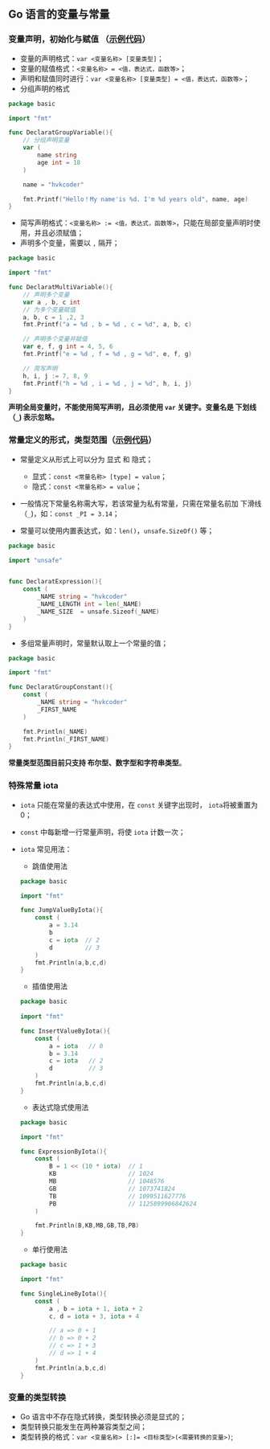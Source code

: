## Go 语言的变量与常量 

### 变量声明，初始化与赋值 （[示例代码](https://github.com/SilenceHVK/fun-golang/blob/master/src/basic/variable.go)）

- 变量的声明格式：```var <变量名称> [变量类型]```；
- 变量的赋值格式：```<变量名称> = <值，表达式，函数等>```；
- 声明和赋值同时进行：```var <变量名称> [变量类型] = <值，表达式，函数等>```；
- 分组声明的格式

```go
package basic

import "fmt"

func DeclaratGroupVariable(){
	// 分组声明变量
	var (
		name string
		age int = 18
	)

	name = "hvkcoder"

	fmt.Printf("Hello！My name'is %d. I'm %d years old", name, age)
}
```

- 简写声明格式：```<变量名称> := <值，表达式，函数等>```，只能在局部变量声明时使用，并且必须赋值；
- 声明多个变量，需要以 ```,``` 隔开；

```go
package basic

import "fmt"

func DeclaratMultiVariable(){
	// 声明多个变量
	var a , b, c int
	// 为多个变量赋值
	a, b, c = 1 ,2, 3
	fmt.Printf("a = %d , b = %d , c = %d", a, b, c)

	// 声明多个变量并赋值
	var e, f, g int = 4, 5, 6
	fmt.Printf("e = %d , f = %d , g = %d", e, f, g)

	// 简写声明
	h, i, j := 7, 8, 9
	fmt.Printf("h = %d , i = %d , j = %d", h, i, j)
}
```

**声明全局变量时，不能使用简写声明，且必须使用 ```var``` 关键字。变量名是 下划线（```_```) 表示忽略。**

### 常量定义的形式，类型范围（[示例代码](https://github.com/SilenceHVK/fun-golang/blob/master/src/basic/constant.go)）

- 常量定义从形式上可以分为 显式 和 隐式；

    - 显式：```const <常量名称> [type] = value```；
    - 隐式：```const <常量名称> = value```；

- 一般情况下常量名称需大写，若该常量为私有常量，只需在常量名前加 下滑线（```_```)，如：```const _PI = 3.14```；
-  常量可以使用内置表达式，如：```len()```，```unsafe.SizeOf()``` 等；

````go
package basic

import "unsafe"


func DeclaratExpression(){
	const (
		_NAME string = "hvkcoder"
		_NAME_LENGTH int = len(_NAME)
		_NAME_SIZE  = unsafe.Sizeof(_NAME)
	)
}
````

- 多组常量声明时，常量默认取上一个常量的值；

```go
package basic

import "fmt"

func DeclaratGroupConstant(){
	const (
		_NAME string = "hvkcoder"
		_FIRST_NAME
	)

	fmt.Println(_NAME)
	fmt.Println(_FIRST_NAME)
}

```

**常量类型范围目前只支持 布尔型、数字型和字符串类型**。


### 特殊常量 iota

- ```iota``` 只能在常量的表达式中使用，在 ```const``` 关键字出现时， ```iota```将被重置为 0；
- ```const``` 中每新增一行常量声明，将使 ```iota``` 计数一次；
- ```iota``` 常见用法：

    - 跳值使用法
    
    ```go
    package basic
    
    import "fmt"
  
    func JumpValueByIota(){
        const (
            a = 3.14
            b
            c = iota  // 2
            d         // 3
        )
        fmt.Println(a,b,c,d)
    }
    ```
    
    - 插值使用法
    
    ```go
    package basic
        
    import "fmt"    
  
    func InsertValueByIota(){
    	const (
    		a = iota   // 0
    		b = 3.14
    		c = iota   // 2
    		d          // 3
    	)
    	fmt.Println(a,b,c,d)
    }
    ```
    
    - 表达式隐式使用法
    
    ```go
    package basic
    
    import "fmt"
  
    func ExpressionByIota(){
    	const (
    		B = 1 << (10 * iota)  // 1
    		KB                    // 1024
    		MB                    // 1048576
    		GB                    // 1073741824
    		TB                    // 1099511627776
    		PB                    // 1125899906842624
    	)
    
    	fmt.Println(B,KB,MB,GB,TB,PB)
    }
    ```
    
    - 单行使用法
    
    ```go
    package basic
  
    import "fmt"
  
    func SingleLineByIota(){
    	const (
    		a , b = iota + 1, iota + 2
    		c, d = iota + 3, iota + 4
    
    		// a => 0 + 1
    		// b => 0 + 2
    		// c => 1 + 3
    		// d => 1 + 4
    	)
    	fmt.Println(a,b,c,d)
    }
    ```
    
 ### 变量的类型转换
 
 - Go 语言中不存在隐式转换，类型转换必须是显式的；
 - 类型转换只能发生在两种兼容类型之间；
 - 类型转换的格式：```var <变量名称> [:]= <目标类型>(<需要转换的变量>)```;